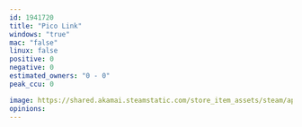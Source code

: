 ```yaml
---
id: 1941720
title: "Pico Link"
windows: "true"
mac: "false"
linux: false
positive: 0
negative: 0
estimated_owners: "0 - 0"
peak_ccu: 0

image: https://shared.akamai.steamstatic.com/store_item_assets/steam/apps/1941720/header.jpg?t=1658317953
opinions:
---
```

